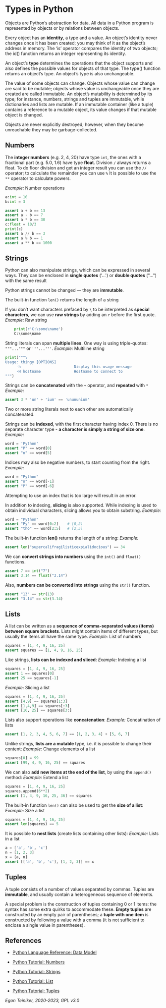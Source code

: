 # Types in Python

Objects are Python’s abstraction for data. All data in a Python program is 
represented by objects or by relations between objects. 

Every object has an **identity**, a type and a value. 
An object’s identity never changes once it has been created; you may think of 
it as the object’s address in memory. The ‘is’ operator compares the identity 
of two objects; the id() function returns an integer representing its identity.

An object’s **type** determines the operations that the object supports and also 
defines the possible values for objects of that type. The type() function returns 
an object’s type. An object’s type is also unchangeable.

The value of some objects can change. Objects whose value can change are said to 
be mutable; objects whose value is unchangeable once they are created are called immutable. 
An object’s mutability is determined by its type; for instance, numbers, strings and tuples 
are immutable, while dictionaries and lists are mutable.
If an immutable container (like a tuple) contains a reference to a mutable object, 
its value changes if that mutable object is changed.

Objects are never explicitly destroyed; however, when they become unreachable they 
may be garbage-collected. 


## Numbers
The **integer numbers** (e.g. 2, 4, 20) have type `int`, the ones with a fractional part 
(e.g. 5.0, 1.6) have type **float**.
Division `/` always returns a float.
To do floor division and get an integer result you can use the `//` operator; 
to calculate the remainder you can use `%` It is possible to use the `**` operator to calculate powers.

_Example:_ Number operations
```Python
a:int = 10
b:int = 3

assert a + b == 13
assert a - b == 7
assert a * b == 30
c:float = 10/3
print(c)
assert a // b == 3
assert a % b == 1
assert a ** b == 1000
```

## Strings
Python can also manipulate strings, which can be expressed in several ways. 
They can be enclosed in **single quotes** ('...') or **double quotes** ("...") with the same result

Python strings cannot be changed — they are **immutable**. 

The built-in function `len()` returns the length of a string

If you don’t want characters prefaced by `\` to be interpreted as **special characters**, 
we can use **raw strings** by adding an `r` before the first quote.
_Example:_ Raw string
```Python
	print(r'C:\some\name')  
	C:\some\name
```

String literals can span **multiple lines**. One way is using triple-quotes: `"""..."""` 
or `'''...'''`.
_Example:_ Multiline string 
```Python
print("""\
Usage: thingy [OPTIONS]
     -h                        Display this usage message
     -H hostname               Hostname to connect to
""")
```

Strings can be **concatenated** with the `+` operator, and **repeated** with `*`
_Example:_
```Python
assert 3 * 'un' + 'ium' == 'unununium'
```

Two or more string literals next to each other are automatically concatenated.

Strings can be **indexed**, with the first character having index 0. 
There is no separate character type - **a character is simply a string of size one**.
_Example:_
```Python
word = 'Python'
assert "P" == word[0]
assert "n" == word[5]
```

Indices may also be negative numbers, to start counting from the right.
_Example:_
```Python
word = "Python"
assert "n" == word[-1]
assert "P" == word[-6]
```

Attempting to use an index that is too large will result in an error.

In addition to indexing, **slicing** is also supported. 
While indexing is used to obtain individual characters, slicing allows you to 
obtain substring.
_Example:_
```Python 
word = "Python"
assert "Py" == word[0:2]    # [0,2)
assert "tho" == word[2:5]   # [2,5)
```

The built-in function **len()** returns the length of a string:
_Example:_
```Python
assert len("supercalifragilisticexpialidocious") == 34
```

We can **convert strings into numbers** using the `int()` and `float()` functions.
```Python
assert 7 == int("7")
assert 3.14 == float("3.14")
```

Also, **numbers can be converted into strings** using the `str()` function.
```Python
assert "13" == str(13)
assert "3.14" == str(3.14)
```

## Lists

A list can be written as a **sequence of comma-separated values (items) between square brackets**. 
Lists might contain items of different types, but usually the items all have the same type.
_Example:_ List of numbers
```Python
squares = [1, 4, 9, 16, 25]
assert squares == [1, 4, 9, 16, 25]
```

Like strings, **lists can be indexed and sliced**:
_Example:_ Indexing a list
```Python
squares = [1, 4, 9, 16, 25]
assert 1 == squares[0]
assert 25 == squares[-1]
```

_Example:_ Slicing a list
```Python
squares = [1, 4, 9, 16, 25]
assert [4,9] == squares[1:3]
assert [1,4,9] == squares[:3]
assert [16, 25] == squares[3:]
```

Lists also support operations like **concatenation**:
_Example:_ Concatination of lists
```Python
assert [1, 2, 3, 4, 5, 6, 7] == [1, 2, 3, 4] + [5, 6, 7]
```

Unlike strings, **lists are a mutable** type, i.e. it is possible to change their content:
_Example:_ Change elements of a list
```Python
squares[0] = 99   
assert [99, 4, 9, 16, 25] == squares
```

We can also **add new items at the end of the list**, by using the `append()` method:
_Example:_ Extend a list
```Python
squares = [1, 4, 9, 16, 25]
squares.append(6**2)
assert [1, 4, 9, 16, 25, 36] == squares
```

The built-in function `len()` can also be used to get the **size of a list**:
_Example:_ Size a list
```Python
squares = [1, 4, 9, 16, 25]
assert len(squares) == 5
```

It is possible to **nest lists** (create lists containing other lists):
_Example:_ Lists in a list
```Python
a = ['a', 'b', 'c']
n = [1, 2, 3]
x = [a, n]
assert [['a', 'b', 'c'], [1, 2, 3]] == x
```

## Tuples

A tuple consists of a number of values separated by commas.
Tuples are **immutable**, and usually contain a heterogeneous sequence of elements. 




A special problem is the construction of tuples containing 0 or 1 items: the syntax has some extra quirks to accommodate these. 
**Empty tuples** are constructed by an empty pair of parentheses; 
a **tuple with one item** is constructed by following a value with a comma 
(it is not sufficient to enclose a single value in parentheses). 



## References
* [Python Language Reference: Data Model](https://docs.python.org/3/reference/datamodel.html)

* [Python Tutorial: Numbers](https://docs.python.org/3/tutorial/introduction.html#numbers)
* [Python Tutorial: Strings](https://docs.python.org/3/tutorial/introduction.html#strings)
* [Python Tutorial: List](https://docs.python.org/3/tutorial/introduction.html#lists)

* [Python Tutorial: Tuples](https://docs.python.org/3/tutorial/datastructures.html#tuples-and-sequences)


 *Egon Teiniker, 2020-2023, GPL v3.0*
